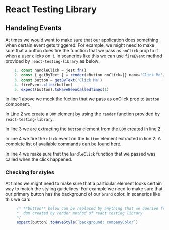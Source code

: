 # React Testing Library

## Handeling Events

At times we would want to make sure that our application does something when certain event gets triggered. For example, we might need to make sure that a button does fire the function that we pass as `onClick` prop to it when a user clicks on it. In scanerios like this we can use `fireEvent` method provided by `react-testing-library` as below:

```javascript
    1. const handleClick = jest.fn()
    2. const { getByText } = render(<Button onClick={} name='Click Me'/>)
    3. const button = getByText('Click Me')
    4. fireEvent.click(button)
    5. expect(button).toHaveBeenCalledTimes(1)
```

In line 1 above we mock the fuction that we pass as onClick prop to `Button` component.

In Line 2 we create a `DOM` element by using the `render` function provided by `react-testing-library`. 

In line 3 we are extracting the `button` element from the `DOM` created in line 2.

In line 4 we fire the `click` event on the `button` element extracted in line 2. A complete list of available commands can be found [here](https://github.com/testing-library/dom-testing-library/blob/master/src/event-map.js).

In line 4 we make sure that the `handleClick` function that we passed was called when the click happened.

### Checking for styles

At times we might need to make sure that a particular element looks certain way to match the styling guidelines. For example we need to make sure that our primary button has the background of our `brand` color. In scanerios like this we can:

```javascript
     /* **button** below can be replaced by anything that we queried from
     *  dom created by render method of react testing library
     */
     expect(button).toHaveStyle(`background: companyColor`) 
```